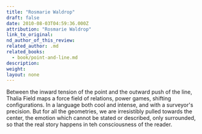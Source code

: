 ```yaml
---
title: "Rosmarie Waldrop"
draft: false
date: 2010-08-03T04:59:36.000Z
attribution: "Rosmarie Waldrop"
link_to_original:
nd_author_of_this_review:
related_author: .md
related_books:
  - book/point-and-line.md
description:
weight:
layout: none
---
```

Between the inward tension of the point and the outward push of the line, Thalia Field maps a force field of relations, power games, shifting configurations. In a language both cool and intense, and with a surveyor's precision. But for all the geometries, we are irresistibly pulled towards the center, the emotion which cannot be stated or described, only surrounded, so that the real story happens in teh consciousness of the reader.

